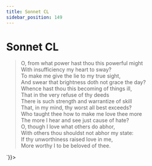 ```yaml
---
title: Sonnet CL
sidebar_position: 149
---
```

<div dangerouslySetInnerHTML={{__html: `<div><HTML><HEAD><TITLE>Sonnet CL</TITLE></HEAD>
<BODY><H1>Sonnet CL</H1>

<BLOCKQUOTE>O, from what power hast thou this powerful might<BR>
With insufficiency my heart to sway?<BR>
To make me give the lie to my true sight,<BR>
And swear that brightness doth not grace the day?<BR>
Whence hast thou this becoming of things ill,<BR>
That in the very refuse of thy deeds<BR>
There is such strength and warrantize of skill<BR>
That, in my mind, thy worst all best exceeds?<BR>
Who taught thee how to make me love thee more<BR>
The more I hear and see just cause of hate?<BR>
O, though I love what others do abhor,<BR>
With others thou shouldst not abhor my state:<BR>
  If thy unworthiness raised love in me,<BR>
  More worthy I to be beloved of thee.<BR>
</BLOCKQUOTE>

</BODY></HTML>
</div>`}}></div>